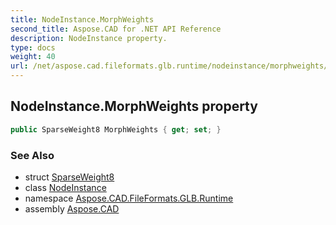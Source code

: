 ```yaml
---
title: NodeInstance.MorphWeights
second_title: Aspose.CAD for .NET API Reference
description: NodeInstance property. 
type: docs
weight: 40
url: /net/aspose.cad.fileformats.glb.runtime/nodeinstance/morphweights/
---
```

## NodeInstance.MorphWeights property

```csharp
public SparseWeight8 MorphWeights { get; set; }
```

### See Also

* struct [SparseWeight8](../../../aspose.cad.fileformats.glb.transforms/sparseweight8/)
* class [NodeInstance](../)
* namespace [Aspose.CAD.FileFormats.GLB.Runtime](../../nodeinstance/)
* assembly [Aspose.CAD](../../../)



